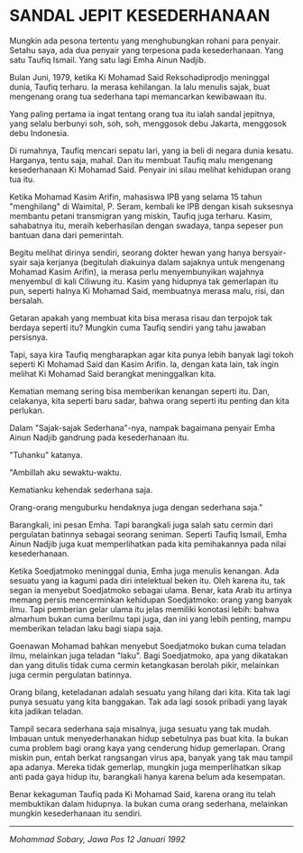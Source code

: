 SANDAL JEPIT KESEDERHANAAN
==========================

Mungkin ada pesona tertentu yang menghubungkan  rohani  para
penyair.  Setahu  saya,  ada dua penyair yang terpesona pada
kesederhanaan. Yang satu Taufiq Ismail. Yang satu lagi  Emha
Ainun Nadjib.
 
Bulan  Juni,  1979,  ketika  Ki Mohamad Said Reksohadiprodjo
meninggal dunia, Taufiq terharu. Ia  merasa  kehilangan.  Ia
lalu  menulis sajak, buat mengenang orang tua sederhana tapi
memancarkan kewibawaan itu.
 
Yang paling pertama ia ingat tentang  orang  tua  itu  ialah
sandal   jepitnya,  yang  selalu  berbunyi  soh,  soh,  soh,
menggosok debu Jakarta, menggosok debu Indonesia.
 
Di rumahnya, Taufiq mencari sepatu lari,  yang  ia  beli  di
negara  dunia  kesatu.  Harganya, tentu saja, mahal. Dan itu
membuat Taufiq malu mengenang kesederhanaan Ki Mohamad Said.
Penyair ini silau melihat kehidupan orang tua itu.
 
Ketika  Mohamad  Kasim  Arifin, mahasiswa IPB yang selama 15
tahun "menghilang" di Waimital, P.  Seram,  kembali  ke  IPB
dengan  kisah  suksesnya  membantu  petani  transmigran yang
miskin, Taufiq juga terharu. Kasim, sahabatnya  itu,  meraih
keberhasilan  dengan swadaya, tanpa sepeser pun bantuan dana
dari pemerintah.
 
Begitu melihat dirinya sendiri, seorang  dokter  hewan  yang
hanya  bersyair-syair  saja  kerjanya  (begitulah  diakuinya
dalam sajaknya untuk mengenang  Mohamad  Kasim  Arifin),  ia
merasa  perlu  menyembunyikan  wajahnya  menyembul  di  kali
Ciliwung itu. Kasim yang hidupnya tak  gemerlapan  itu  pun,
seperti  halnya  Ki  Mohamad  Said,  membuatnya merasa malu,
risi, dan bersalah.
 
Getaran apakah yang  membuat  kita  bisa  merasa  risau  dan
terpojok  tak  berdaya  seperti  itu?  Mungkin  cuma  Taufiq
sendiri yang tahu jawaban persisnya.
 
Tapi, saya kira Taufiq mengharapkan agar  kita  punya  lebih
banyak  lagi tokoh seperti Ki Mohamad Said dan Kasim Arifin.
Ia, dengan kata lain, tak  ingin  melihat  Ki  Mohamad  Said
berangkat meninggalkan kita.
 
Kematian memang sering bisa memberikan kenangan seperti itu.
Dan, celakanya, kita seperti baru sadar, bahwa orang seperti
itu penting dan kita perlukan.
 
Dalam  "Sajak-sajak Sederhana"-nya, nampak bagaimana penyair
Emha Ainun Nadjib gandrung pada kesederhanaan itu.
 
"Tuhanku" katanya.
 
"Ambillah aku sewaktu-waktu.
 
Kematianku kehendak sederhana saja.
 
Orang-orang  menguburku  hendaknya  juga  dengan   sederhana
saja."
 
Barangkali,  ini pesan Emha. Tapi barangkali juga salah satu
cermin dari pergulatan  batinnya  sebagai  seorang  seniman.
Seperti   Taufiq   Ismail,   Emha  Ainun  Nadjib  juga  kuat
memperlihatkan   pada   kita   pemihakannya    pada    nilai
kesederhanaan.
 
Ketika   Soedjatmoko  meninggal  dunia,  Emha  juga  menulis
kenangan. Ada sesuatu yang ia kagumi pada  diri  intelektual
beken   itu.   Oleh   karena  itu,  tak  segan  ia  menyebut
Soedjatmoko sebagai ulama.  Benar,  kata  Arab  itu  artinya
memang persis mencerminkan kehidupan Soedjatmoko: orang yang
banyak ilmu. Tapi pemberian gelar ulama itu  jelas  memiliki
konotasi lebih: bahwa almarhum bukan cuma berilmu tapi juga,
dan ini yang lebih penting, mampu  memberikan  teladan  laku
bagi siapa saja.
 
Goenawan  Mohamad  bahkan  menyebut  Soedjatmoko  bukan cuma
teladan  ilmu,   melainkan   juga   teladan   "laku".   Bagi
Soedjatmoko,  apa yang dikatakan dan yang ditulis tidak cuma
cermin ketangkasan  berolah  pikir,  melainkan  juga  cermin
pergulatan batinnya.
 
Orang  bilang,  keteladanan  adalah sesuatu yang hilang dari
kita. Kita tak lagi punya sesuatu yang kita  banggakan.  Tak
ada lagi sosok pribadi yang layak kita jadikan teladan.
 
Tampil secara sederhana saja misalnya, juga sesuatu yang tak
mudah. Imbauan untuk menyederhanakan  hidup  sebetulnya  pas
buat  kita.  Ia  bukan  cuma  problem  bagi  orang kaya yang
cenderung hidup gemerlapan. Orang miskin pun,  entah  berkat
rangsangan virus apa, banyak yang tak mau tampil apa adanya.
Mereka tidak gemerlap,  mungkin  juga  memperlihatkan  sikap
anti  pada gaya hidup itu, barangkali hanya karena belum ada
kesempatan.
 
Benar kekaguman Taufiq pada Ki Mohamad  Said,  karena  orang
itu  telah  membuktikan  dalam hidupnya. Ia bukan cuma orang
sederhana, melainkan mungkin kesederhanaan itu sendiri.
 
---
*Mohammad Sobary,*
*Jawa Pos 12 Januari 1992*
